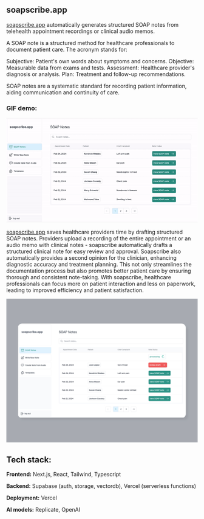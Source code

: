 ## soapscribe.app

[soapscribe.app](https://soapscribe.vercel.app/) automatically generates structured SOAP notes from telehealth appointment recordings or clinical audio memos.

A SOAP note is a structured method for healthcare professionals to document patient care. The acronym stands for:

Subjective: Patient's own words about symptoms and concerns.
Objective: Measurable data from exams and tests.
Assessment: Healthcare provider's diagnosis or analysis.
Plan: Treatment and follow-up recommendations.

SOAP notes are a systematic standard for recording patient information, aiding communication and continuity of care.

### GIF demo:

![soapscribe gif illustration](public/soapscribedemo.gif)

[soapscribe.app](https://soapscribe.vercel.app/) saves healthcare providers time by drafting structured SOAP notes. Providers upload a recording of the entire appointment or an audio memo with clinical notes - soapscribe automatically drafts a structured clinical note for easy review and approval. Soapscribe also automatically provides a second opinion for the clinician, enhancing diagnostic accuracy and treatment planning. This not only streamlines the documentation process but also promotes better patient care by ensuring thorough and consistent note-taking. With soapscribe, healthcare professionals can focus more on patient interaction and less on paperwork, leading to improved efficiency and patient satisfaction.

![soapscribe homepage image](public/soapscribescreenlightgray.webp)

## Tech stack:

**Frontend:**
Next.js, React, Tailwind, Typescript

**Backend:**
Supabase (auth, storage, vectordb), Vercel (serverless functions)

**Deployment:**
Vercel

**AI models:**
Replicate, OpenAI
